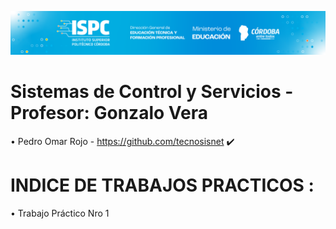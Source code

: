 ![image](https://github.com/tecnosisnet/ISPC-TST-SCS/blob/main/baner1.png)
# Sistemas de Control y Servicios  -  Profesor: Gonzalo Vera
•	Pedro Omar Rojo - https://github.com/tecnosisnet :heavy_check_mark:

# INDICE DE TRABAJOS PRACTICOS :
•	Trabajo Práctico Nro 1 


